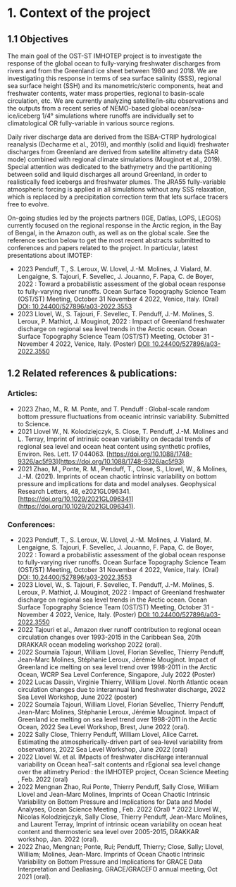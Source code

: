 # 1. Context of the project

## 1.1 Objectives

The main goal of the OST-ST IMHOTEP project is to investigate the response of the global ocean to fully-varying freshwater discharges from rivers and from the Greenland ice sheet between 1980 and 2018. We are investigating this response in terms of sea surface salinity (SSS), regional sea surface height (SSH) and its manometric/steric components, heat and freshwater contents, water mass properties, regional to basin-scale circulation, etc. We are currently analyzing satellite/in-situ observations and the outputs from a recent series of NEMO-based global ocean/sea-ice/iceberg 1/4° simulations where runoffs are individually set to climatological OR fully-variable in various source regions.

Daily river discharge data are derived from the ISBA-CTRIP hydrological reanalysis  (Decharme et al., 2019), and monthly (solid and liquid) freshwater discharges from Greenland are derived from satellite altimetry data (SAR mode) combined with regional climate simulations (Mouginot et al., 2019). Special attention was dedicated to the bathymetry and the partitioning  between solid and liquid discharges all around Greenland, in order to realistically feed icebergs and freshwater plumes. The JRA55 fully-variable atmospheric forcing is applied in all simulations without any SSS relaxation, which is replaced by a precipitation correction term that lets surface tracers free to evolve.

On-going studies led by the projects partners (IGE, Datlas, LOPS, LEGOS) currently focused on the regional response in the Arctic region, in the Bay of Bengal, in the Amazon outh, as well as on the global scale. See the reference section below to get the most recent abstracts submitted to conferences and papers related to the project. In particular, latest presentations about IMOTEP:
  * 2023 Penduff, T., S. Leroux, W. Llovel, J.-M. Molines, J. Vialard, M. Lengaigne, S. Tajouri, F. Sevellec, J. Jouanno, F. Papa, C. de Boyer, 2022 : Toward a probabilistic assessment of the global ocean response to fully-varying river runoffs. Ocean Surface Topography Science Team (OST/ST) Meeting, October 31  November 4 2022, Venice, Italy. (Oral) [DOI: 10.24400/527896/a03-2022.3553](https://ostst.aviso.altimetry.fr/fileadmin/user_upload/OSTST2022/Presentations/SC22022-Toward_a_probabilistic_assessment_of_the_global_ocean_response_to_fully-varying_river_runoffs.pdf)
  * 2023 Llovel, W., S. Tajouri, F. Sevellec, T. Penduff, J.-M. Molines, S. Leroux, P. Mathiot, J. Mouginot, 2022 : Impact of Greenland freshwater discharge on regional sea level trends in the Arctic ocean. Ocean Surface Topography Science Team (OST/ST) Meeting, October 31 - November 4 2022, Venice, Italy. (Poster) [DOI: 10.24400/527896/a03-2022.3550](https://ostst.aviso.altimetry.fr/fileadmin/user_upload/OSTST2022/Presentations/SC12022-Impact_of_Greenland_freshwater_discharge_on_regional_sea_level_trends_in_the_Arctic_ocean.pdf)




## 1.2 Related references & publications:

### Articles:
* 2023  Zhao, M., R. M. Ponte, and T. Penduff : Global-scale random bottom pressure fluctuations from oceanic intrinsic variability. Submitted to Science. 
* 2021 Llovel W., N. Kolodziejczyk, S. Close, T. Penduff, J.-M. Molines and L. Terray, Imprint of intrinsic ocean variability on decadal trends of regional sea level and ocean heat content using synthetic profiles, Environ. Res. Lett. 17 044063. [https://doi.org/10.1088/1748-9326/ac5f93](https://doi.org/10.1088/1748-9326/ac5f93)
* 2021 Zhao, M., Ponte, R. M., Penduff, T., Close, S., Llovel, W., & Molines, J.-M. (2021). Imprints of ocean chaotic intrinsic variability on bottom pressure and implications for data and model analyses. Geophysical Research Letters, 48, e2021GL096341. [https://doi.org/10.1029/2021GL096341](https://doi.org/10.1029/2021GL096341).

### Conferences:
* 2023 Penduff, T., S. Leroux, W. Llovel, J.-M. Molines, J. Vialard, M. Lengaigne, S. Tajouri, F. Sevellec, J. Jouanno, F. Papa, C. de Boyer, 2022 : Toward a probabilistic assessment of the global ocean response to fully-varying river runoffs. Ocean Surface Topography Science Team (OST/ST) Meeting, October 31  November 4 2022, Venice, Italy. (Oral) [DOI: 10.24400/527896/a03-2022.3553](https://ostst.aviso.altimetry.fr/fileadmin/user_upload/OSTST2022/Presentations/SC22022-Toward_a_probabilistic_assessment_of_the_global_ocean_response_to_fully-varying_river_runoffs.pdf)
* 2023 Llovel, W., S. Tajouri, F. Sevellec, T. Penduff, J.-M. Molines, S. Leroux, P. Mathiot, J. Mouginot, 2022 : Impact of Greenland freshwater discharge on regional sea level trends in the Arctic ocean. Ocean Surface Topography Science Team (OST/ST) Meeting, October 31 - November 4 2022, Venice, Italy. (Poster) [DOI: 10.24400/527896/a03-2022.3550](https://ostst.aviso.altimetry.fr/fileadmin/user_upload/OSTST2022/Presentations/SC12022-Impact_of_Greenland_freshwater_discharge_on_regional_sea_level_trends_in_the_Arctic_ocean.pdf)
* 2022 Tajouri et al., Amazon river runoff contribution to regional ocean circulation changes over 1993-2015 in the Caribbean Sea, 20th DRAKKAR ocean modeling workshop 2022 (oral).
* 2022 Soumaïa Tajouri, William Llovel, Florian Sévellec, Thierry Penduff, Jean-Marc Molines, Stéphanie Leroux, Jérémie Mouginot. Impact of Greenland ice melting on sea level trend over 1998-2011 in the Arctic Ocean, WCRP Sea Level Conference, Singapore, July 2022 (Poster)
* 2022 Lucas Dassin, Virginie Thierry, William Llovel. North Atlantic ocean circulation changes due to interannual land freshwater discharge, 2022 Sea Level Workshop, June 2022 (poster)
* 2022 Soumaïa Tajouri, William Llovel, Florian Sévellec, Thierry Penduff, Jean-Marc Molines, Stéphanie Leroux, Jérémie Mouginot. Impact of Greenland ice melting on sea level trend over 1998-2011 in the Arctic Ocean, 2022 Sea Level Workshop, Brest, June 2022 (oral). 
* 2022 Sally Close, Thierry Penduff, William Llovel, Alice Carret. Estimating the atmospherically-driven part of sea-level variability from observations, 2022 Sea Level Workshop, June 2022 (oral)
* 2022 Llovel W. et al. IMpacts of freshwater discHarge interannual variability on Ocean heaT-salt contents and rEgional sea level change over the altimetry Period : the IMHOTEP project, Ocean Science Meeting , Feb. 2022 (oral)
* 2022 Mengnan Zhao, Rui Ponte, Thierry Penduff, Sally Close, William Llovel and Jean-Marc Molines,  Imprints of Ocean Chaotic Intrinsic Variability on Bottom Pressure and Implications for Data and Model Analyses, Ocean Science Meeting , Feb. 2022 (Oral)
* 2022 Llovel W., Nicolas Kolodziejczyk, Sally Close, Thierry Penduff, Jean-Marc Molines, and Laurent Terray, Imprint of intrinsic ocean variability on ocean heat content and thermosteric sea level over 2005-2015, DRAKKAR workshop, Jan. 2022 (oral).
* 2022 Zhao, Mengnan; Ponte, Rui; Penduff, Thierry; Close, Sally; Llovel, William; Molines, Jean-Marc. Imprints of Ocean Chaotic Intrinsic Variability on Bottom Pressure and Implications for GRACE Data Interpretation and Dealiasing. GRACE/GRACEFO annual meeting, Oct 2021 (oral).



